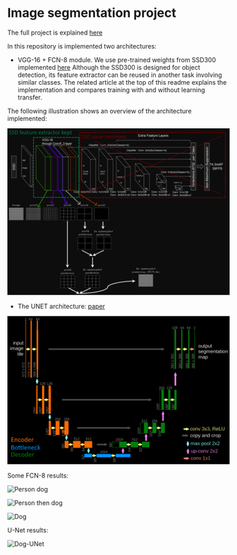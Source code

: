 # Image segmentation project

The full project is explained [here](https://apiquet.com/2021/01/03/segmentation-model-implementation/)

In this repository is implemented two architectures:

* VGG-16 + FCN-8 module. We use pre-trained weights from SSD300 implemented [here](https://github.com/Apiquet/Tracking_SSD_ReID)
Although the SSD300 is designed for object detection, its feature extractor can be reused in another task involving similar classes.
The related article at the top of this readme explains the implementation and compares training with and without learning transfer.

The following illustration shows an overview of the architecture implemented:

![Transfer learning from SSD300](imgs/transfer_learning_from_ssd.png)

* The UNET architecture: [paper](https://arxiv.org/pdf/1505.04597.pdf)

![U-Net](imgs/unet_explained.png)


Some FCN-8 results:

![Person dog](imgs/person_dog_segmentation.gif)

![Person then dog](imgs/person_then_dog_segmentation.gif)

![Dog](imgs/dog_segmentation.gif)

U-Net results:

![Dog-UNet](imgs/dog_unet_segmentation.gif)

